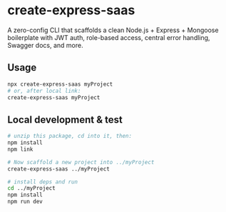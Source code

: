 # create-express-saas

A zero-config CLI that scaffolds a clean Node.js + Express + Mongoose boilerplate with JWT auth,
role-based access, central error handling, Swagger docs, and more.

## Usage

```bash
npx create-express-saas myProject
# or, after local link:
create-express-saas myProject
```

## Local development & test

```bash
# unzip this package, cd into it, then:
npm install
npm link

# Now scaffold a new project into ../myProject
create-express-saas ../myProject

# install deps and run
cd ../myProject
npm install
npm run dev
```
